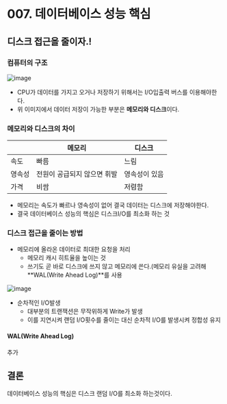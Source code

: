 # 007. 데이터베이스 성능 핵심

## 디스크 접근을 줄이자.!


### 컴퓨터의 구조
![image](https://user-images.githubusercontent.com/113662725/216994849-844daa5f-a27b-41e5-bfcd-e7eb99efc909.png)
- CPU가 데이터를 가지고 오거나 저장하기 위해서는 I/O입출력 버스를 이용해야한다.
- 위 이미지에서 데이터 저장이 가능한 부분은 **메모리와 디스크**이다.

### 메모리와 디스크의 차이
||메모리|디스크
---|---|---
속도|빠름|느림
영속성|전원이 공급되지 않으면 휘발|영속성이 있음
가격|비쌈|저렴함
- 메모리는 속도가 빠르나 영속성이 없어 결국 데이터는 디스크에 저장해야한다.
- 결국 데이터베이스 성능의 핵심은 디스크I/O를 최소화 하는 것

### 디스크 접근을 줄이는 방법
- 메모리에 올라온 데이터로 최대한 요청을 처리
  - 메모리 캐시 히트율을 높이는 것
  - 쓰기도 곧 바로 디스크에 쓰지 않고 메모리에 쓴다.(메모리 유실을 고려해 **WAL(Write Ahead Log)**를 사용

![image](https://user-images.githubusercontent.com/113662725/216998026-bffa2eb6-82bb-49c9-92e8-d5adad10dac4.png)
- 순차적인 I/O발생
  - 대부분의 트랜잭션은 무작위하게 Write가 발생
  - 이를 지연시켜 랜덤 I/O횟수를 줄이는 대신 순차적 I/O를 발생시켜 정합성 유지

#### WAL(Write Ahead Log)
추가


## 결론
데이터베이스 성능의 핵심은 디스크 랜덤 I/O를 최소화 하는것이다.




